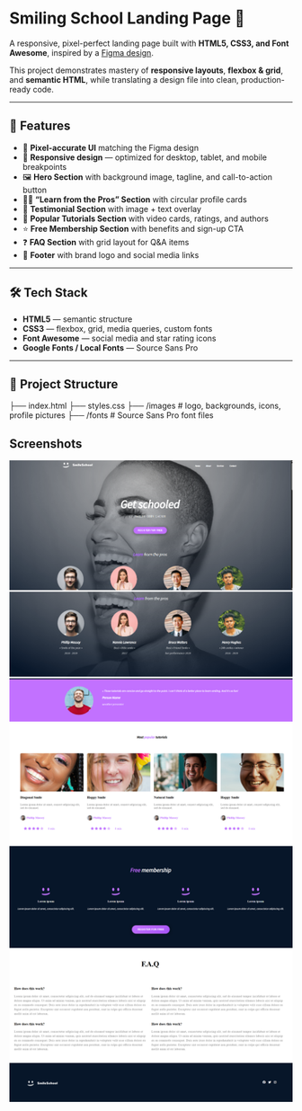 # Smiling School Landing Page 🎉

A responsive, pixel-perfect landing page built with **HTML5, CSS3, and Font Awesome**, inspired by a [Figma design](https://www.figma.com/design/dyYL6Ku4WG7vsdpwvlcJZC/Homepage?node-id=3558-0&t=z3KpPMO84Zn8oeDL-0).

This project demonstrates mastery of **responsive layouts**, **flexbox & grid**, and **semantic HTML**, while translating a design file into clean, production-ready code.

---

## 🚀 Features

- 🎨 **Pixel-accurate UI** matching the Figma design  
- 📱 **Responsive design** — optimized for desktop, tablet, and mobile breakpoints  
- 🖼 **Hero Section** with background image, tagline, and call-to-action button  
- 👩‍🏫 **“Learn from the Pros” Section** with circular profile cards  
- 💜 **Testimonial Section** with image + text overlay  
- 🎥 **Popular Tutorials Section** with video cards, ratings, and authors  
- ⭐ **Free Membership Section** with benefits and sign-up CTA  
- ❓ **FAQ Section** with grid layout for Q&A items  
- 🔗 **Footer** with brand logo and social media links  

---

## 🛠️ Tech Stack

- **HTML5** — semantic structure  
- **CSS3** — flexbox, grid, media queries, custom fonts  
- **Font Awesome** — social media and star rating icons  
- **Google Fonts / Local Fonts** — Source Sans Pro  

---

## 📂 Project Structure

├── index.html
├── styles.css
├── /images # logo, backgrounds, icons, profile pictures
├── /fonts # Source Sans Pro font files


## Screenshots

![main_part](image.png)
![main_part](image-1.png)
![part_1_testimonials](image-2.png)
![part_2_tutorials](image-3.png)
![part_3_free_membership](image-4.png)
![FAQ section](image-5.png)
![Footer section](image-6.png)
